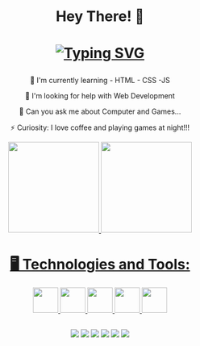 <div align="center"><div align="center">
  
  <h1>Hey There! 👋<h1>
  
[![Typing SVG](https://readme-typing-svg.herokuapp.com?font=Instrument+Serif&size=30&pause=1000&color=000000&center=true&width=435&lines=I'm+Rafael+Malaquias)](https://git.io/typing-svg)
  
</div>
    
 🌱 I'm currently learning - HTML - CSS -JS
    
 🤔 I'm looking for help with Web Development
    
 💬 Can you ask me about Computer and Games...
    
 ⚡ Curiosity: I love coffee and playing games at night!!!
 

  <a href="https://github.com/RafaeL-Malaquias">
  <img height="180em" src="https://github-readme-stats.vercel.app/api?username=RafaeL-Malaquias&show_icons=true&theme=tokyonight&include_all_commits=true&count_private=true"/>
  <img height="180em" src="https://github-readme-stats.vercel.app/api/top-langs/?username=RafaeL-Malaquias&layout=compact&langs_count=7&theme=tokyonight"/>

  
 <div align="center">
   
   <h1>🖥️ Technologies and Tools:</h1>
<img height="50em" src="https://cdn.jsdelivr.net/gh/devicons/devicon/icons/html5/html5-original-wordmark.svg" />
<img height="50em" src="https://cdn.jsdelivr.net/gh/devicons/devicon/icons/css3/css3-original-wordmark.svg" />
<img height="50em" src="https://cdn.jsdelivr.net/gh/devicons/devicon/icons/javascript/javascript-original.svg" />
<img height="50em" src="https://cdn.jsdelivr.net/gh/devicons/devicon/icons/github/github-original.svg"/>
<img height="50em" src="https://cdn.jsdelivr.net/gh/devicons/devicon/icons/vscode/vscode-original-wordmark.svg" />  
</div>
  
<div align="center">
 <img src"https://github-readme-activity-graph.cyclic.app/graph?username=RafaeL-Malaquias&bg_color=000000&color=a1a1a1&line=0091ff&point=ff00d0&area"/>
  
</div>
  
  ##
  
<div>
  <a href="#" target="_blank"><img src="https://img.shields.io/badge/YouTube-FF0000?style=for-the-badge&logo=youtube&logoColor=white" target="_blank"></a>
  <a href="https://www.instagram.com/rafaelmalaquias98/" target="_blank"><img src="https://img.shields.io/badge/-Instagram-%23E4405F?style=for-the-badge&logo=instagram&logoColor=white" target="_blank"></a>
 	<a href="#" target="_blank"><img src="https://img.shields.io/badge/Twitch-9146FF?style=for-the-badge&logo=twitch&logoColor=white" target="_blank"></a>
 <a href="#" target="_blank"><img src="https://img.shields.io/badge/Discord-7289DA?style=for-the-badge&logo=discord&logoColor=white" target="_blank"></a> 
  <a href="#"><img src="https://img.shields.io/badge/-Gmail-%23333?style=for-the-badge&logo=gmail&logoColor=white" target="_blank"></a>
  <a href="https://www.linkedin.com/in/rafael-malaquias-0a0854217/" target="_blank"><img src="https://img.shields.io/badge/-LinkedIn-%230077B5?style=for-the-badge&logo=linkedin&logoColor=white" target="_blank"></a> 
  
</div>  
